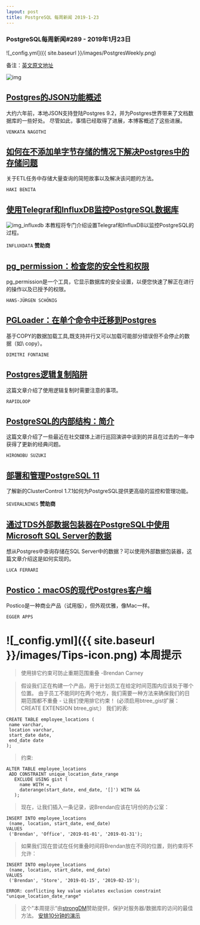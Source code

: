 ```yaml
---
layout: post
title: PostgreSQL 每周新闻 2019-1-23
---
```


### PostgreSQL每周新闻#289 - 2019年1月23日
![_config.yml]({{ site.baseurl }}/images/PostgresWeekly.png)

备注：[英文原文地址](https://postgresweekly.com/issues/289)

![img](https://res.cloudinary.com/cpress/image/upload/w_1280,e_sharpen:60/sziczpdxe73ycmfdl5vm.jpg)

## [Postgres的JSON功能概述](https://severalnines.com/blog/overview-json-capabilities-within-postgresql)
大约六年前，本地JSON支持登陆Postgres 9.2，并为Postgres世界带来了文档数据库的一些好处。 尽管如此，事情已经取得了进展，本博客概述了这些进展。

`VENKATA NAGOTHI`

## [如何在不添加单字节存储的情况下解决Postgres中的存储问题](https://hakibenita.com/how-we-solved-a-storage-problem-in-postgre-sql-without-adding-a-single-bytes-of-storage)
关于ETL任务中存储大量查询的简短故事以及解决该问题的方法。

`HAKI BENITA`

## [使用Telegraf和InfluxDB监控PostgreSQL数据库](https://www.influxdata.com/blog/monitoring-your-postgresql-database-with-telegraf-and-influxdb/)
![img_influxdb](https://copm.s3.amazonaws.com/b8367954.jpg)
本教程将专门介绍设置Telegraf和InfluxDB以监控PostgreSQL的过程。

`INFLUXDATA` **赞助商**

## [pg_permission：检查您的安全性和权限](https://www.cybertec-postgresql.com/en/pg_permission-inspecting-your-postgresql-security-system/)
pg_permission是一个工具，它显示数据库的安全设置，以便您快速了解正在进行的操作以及已授予的权限。

`HANS-JÜRGEN SCHÖNIG`

## [PGLoader：在单个命令中迁移到Postgres](https://github.com/dimitri/pgloader)
基于COPY的数据加载工具,既支持并行又可以加载可能部分错误但不会停止的数据（如\ copy）。

`DIMITRI FONTAINE`

## [Postgres逻辑复制陷阱](https://pgdash.io/blog/postgres-replication-gotchas.html)
这篇文章介绍了使用逻辑复制时需要注意的事项。

`RAPIDLOOP`

## [PostgreSQL的内部结构：简介](http://www.interdb.jp/pg/index.html)
这篇文章介绍了一些最近在社交媒体上进行巡回演讲中谈到的并且在过去的一年中获得了更新的经典问题。

`HIRONOBU SUZUKI`

## [部署和管理PostgreSQL 11](https://severalnines.com/blog/deploying-and-managing-postgresql-11-new-clustercontrol-171?utm_campaign=DB_Speed_Campaign_JAN19&utm_content=pgweekly&utm_medium=Paid_Search&utm_source=banner)
了解新的ClusterControl 1.7.1如何为PostgreSQL提供更高级的监控和管理功能。

`SEVERALNINES` **赞助商**

## [通过TDS外部数据包装器在PostgreSQL中使用Microsoft SQL Server的数据](https://fluca1978.github.io/2019/01/18/PostgreSQL-TDS-FDW.html)
想从Postgres中查询存储在SQL Server中的数据？可以使用外部数据包装器，这篇文章介绍这是如何实现的。

`LUCA FERRARI`

## [Postico：macOS的现代Postgres客户端](https://eggerapps.at/postico/)
Postico是一种商业产品（试用版），但外观优雅，像Mac一样。

`EGGER APPS`

# ![_config.yml]({{ site.baseurl }}/images/Tips-icon.png)   本周提示
 >使用排它约束可防止重期范围重叠 -Brendan Carney
 
 >假设我们正在构建一个产品，用于计划员工在给定时间范围内应该处于哪个位置。 由于员工不能同时在两个地方，我们需要一种方法来确保我们的日期范围都不重叠 - 让我们使用排它约束！
 >(必须启用btree_gist扩展：CREATE EXTENSION btree_gist;）
 >我们的表:
 ```
 CREATE TABLE employee_locations (
  name varchar,
  location varchar,
  start_date date,
  end_date date
);
 ``` 
 >约束:
 ```
 ALTER TABLE employee_locations
  ADD CONSTRAINT unique_location_date_range
    EXCLUDE USING gist ( 
      name WITH =, 
      daterange(start_date, end_date, '[]') WITH &&
    );
 ```
 >现在，让我们插入一条记录，说Brendan应该在1月份的办公室：
 ```
 INSERT INTO employee_locations
  (name, location, start_date, end_date) 
 VALUES 
  ('Brendan', 'Office', '2019-01-01', '2019-01-31');
 ```
 >如果我们现在尝试在任何重叠时间将Brendan放在不同的位置，则约束将不允许：
 
 ```
 INSERT INTO employee_locations 
  (name, location, start_date, end_date) 
VALUES 
  ('Brendan', 'Store', '2019-01-15', '2019-02-15');

ERROR: conflicting key value violates exclusion constraint "unique_location_date_range"
 ```
 
 
>这个"本周提示“由[strongDM](https://www.strongdm.com/?utm_source&utm_medium=email&utm_campaign=2019-01-16%20-%20%5BNL%5D%20-%20%5BSchD%5D%20-%20%5BSDM%5D%20-%20PGW-TIP-JAN)赞助提供，保护对服务器/数据库的访问的最佳方法。
>[安排10分钟的演示](https://www.strongdm.com/?utm_source&utm_medium=email&utm_campaign=2019-01-16%20-%20%5BNL%5D%20-%20%5BSchD%5D%20-%20%5BSDM%5D%20-%20PGW-TIP-JAN)
